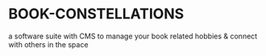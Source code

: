 # BOOK-CONSTELLATIONS
a software suite with CMS to manage your book related hobbies &amp; connect with others in the space 
